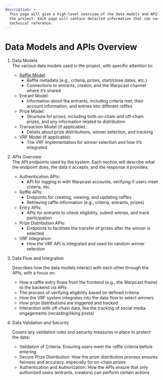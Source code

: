 ```yaml
---
description: >-
  This page will give a high-level overview of the data models and APIs used in
  the project. Each page will contain detailed information that can serve as a
  technical reference.
---
```


# Data Models and APIs Overview



1. Data Models\
   The various data models used in the project, with specific attention to:
   * [Raffle Model](data-models-raffle-model.md):
     * Raffle metadata (e.g., criteria, prizes, start/close dates, etc.)
     * Connections to entrants, creator, and the Warpcast channel where it’s shared
   * Entrant Model:
     * Information about the entrants, including criteria met, their account information, and entries into different raffles
   * Prize Model:
     * Structure for prizes, including both on-chain and off-chain prizes, and any information related to distribution
   * Transaction Model (if applicable):
     * Details about prize distributions, winner selection, and tracking
   * VRF Model (if applicable):
     * The VRF implementation for winner selection and how it’s integrated
2. APIs Overview\
   The API endpoints used by the system. Each section will describe what the endpoint does, the data it accepts, and the response it provides.&#x20;
   * Authentication APIs:
     * API for logging in with Warpcast accounts, verifying if users meet criteria, etc.
   * Raffle APIs:
     * Endpoints for creating, viewing, and updating raffles
     * Retrieving raffle information (e.g., criteria, entrants, prizes)
   * Entry APIs:
     * APIs for entrants to check eligibility, submit entries, and track participation
   * Prize Distribution APIs:
     * Endpoints to facilitate the transfer of prizes after the winner is selected
   * VRF Integration:
     * How the VRF API is integrated and used for random winner selection
3.  Data Flow and Integration

    Describes how the data models interact with each other through the APIs, with a focus on:

    * How a raffle entry flows from the frontend (e.g., the Warpcast frame) to the backend via APIs
    * The process of verifying eligibility based on defined criteria
    * How the VRF system integrates into the data flow to select winners
    * How prize distributions are triggered and tracked
    * Interaction with off-chain data, like the tracking of social media engagements (recasting/liking posts)
4.  Data Validation and Security

    Covers any validation rules and security measures in place to protect the data:

    * Validation of Criteria: Ensuring users meet the raffle criteria before entering
    * Secure Prize Distribution: How the prize distribution process ensures fairness and accuracy, especially for on-chain prizes
    * Authentication and Authorization: How the APIs ensure that only authorized users (entrants, creators) can perform certain actions
